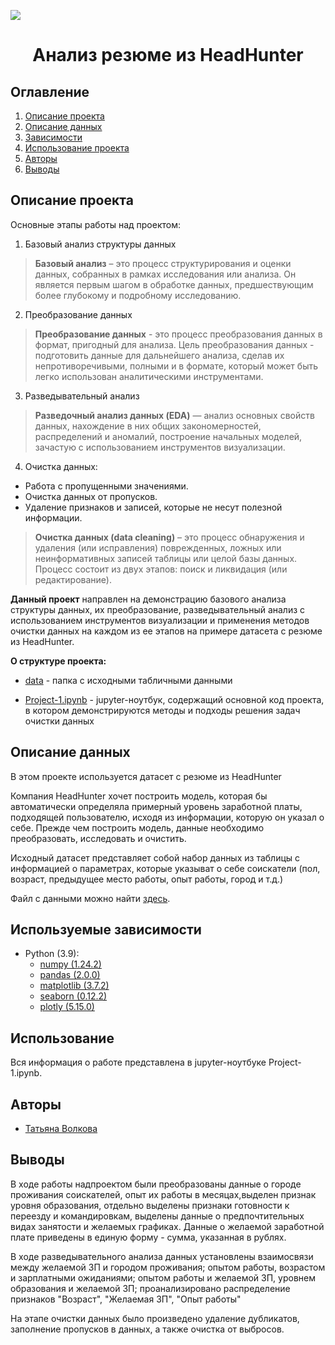 ![](./images/data_cleaning.png)
# <center> Анализ резюме из HeadHunter </center>
## Оглавление
1. [Описание проекта](#описание-проекта)
2. [Описание данных](#описание-данных)
3. [Зависимости](#используемые-зависимости)
4. [Использование проекта](#использование)
5. [Авторы](#авторы)
6. [Выводы](#выводы)

## Описание проекта

Основные этапы работы над проектом:

1. Базовый анализ структуры данных

> **Базовый анализ** – это процесс структурирования и оценки данных, собранных в рамках исследования или анализа. Он является первым шагом в обработке данных, предшествующим более глубокому и подробному исследованию.

2. Преобразование данных

> **Преобразование данных** - это процесс преобразования данных в формат, пригодный для анализа. Цель преобразования данных - подготовить данные для дальнейшего анализа, сделав их непротиворечивыми, полными и в формате, который может быть легко использован аналитическими инструментами.

3. Разведывательный анализ

> **Разведочный анализ данных (EDA)** — анализ основных свойств данных, нахождение в них общих закономерностей, распределений и аномалий, построение начальных моделей, зачастую с использованием инструментов визуализации.

4. Очистка данных:
 * Работа с пропущенными значениями.
 * Очистка данных от пропусков.
 * Удаление признаков и записей, которые не несут полезной информации.

 > **Очистка данных (data cleaning)** – это процесс обнаружения и удаления (или исправления) поврежденных, ложных или неинформативных записей таблицы или целой базы данных. Процесс состоит из двух этапов: поиск и ликвидация (или редактирование).


**Данный проект** направлен на демонстрацию базового анализа структуры данных, их преобразование, разведывательный анализ с использованием инструментов визуализации и применения методов очистки данных на каждом из ее этапов на примере датасета c резюме из HeadHunter.

**О структуре проекта:**
* [data](./data) - папка с исходными табличными данными

* [Project-1.ipynb](./Project-1.ipynb) - jupyter-ноутбук, содержащий основной код проекта, в котором демонстрируются методы и подходы решения задач очистки данных


## Описание данных

В этом проекте используется датасет с резюме из HeadHunter

 Компания HeadHunter хочет построить модель, которая бы автоматически определяла примерный уровень заработной платы, подходящей пользователю, исходя из информации, которую он указал о себе. Прежде чем построить модель, данные необходимо преобразовать, исследовать и очистить.

Исходный датасет представляет собой набор данных из таблицы с информацией о параметрах, которые указыват о себе соискатели (пол, возраст, предыдущее место работы, опыт работы, город и т.д.)

Файл с данными можно найти [здесь](https://drive.google.com/file/d/1Kb78mAWYKcYlellTGhIjPI-bCcKbGuTn/view?pli=1).

## Используемые зависимости
* Python (3.9):
    * [numpy (1.24.2)](https://numpy.org)
    * [pandas (2.0.0)](https://pandas.pydata.org)
    * [matplotlib (3.7.2)](https://matplotlib.org)
    * [seaborn (0.12.2)](https://seaborn.pydata.org)
    * [plotly (5.15.0)](https://plotly.com/python/)


## Использование
Вся информация о работе представлена в jupyter-ноутбуке Project-1.ipynb.

## Авторы

* [Татьяна Волкова](https://vk.com/commonname)

## Выводы

В ходе работы надпроектом были преобразованы данные о городе проживания соискателей, опыт их работы в месяцах,выделен признак уровня образования, отдельно выделены признаки готовности к переезду и командировкам, выделены данные о предпочтительных видах занятости и желаемых графиках. Данные о желаемой заработной плате приведены в единую форму - сумма, указанная в рублях.

В ходе разведывательного анализа данных установлены взаимосвязи между желаемой ЗП и городом проживания; опытом работы, возрастом и зарплатными ожиданиями; опытом работы и желаемой ЗП, уровнем образования и желаемой ЗП; проанализировано распределение признаков "Возраст", "Желаемая ЗП", "Опыт работы"

На этапе очистки данных было произведено удаление дубликатов, заполнение пропусков в данных, а также очистка от выбросов.
